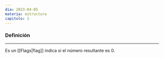 ```yaml
---
dia: 2023-04-05
materia: estructura
capitulo: 1
---
```

### Definición
---
Es un [[Flags|flag]] indica si el número resultante es $0$.